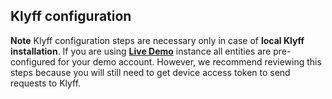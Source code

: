 ## Klyff configuration

**Note** Klyff configuration steps are necessary only in case of **local Klyff installation**.
If you are using [**Live Demo**](https://demo.thingsboard.io/) instance all entities are pre-configured for your demo account.
However, we recommend reviewing this steps because you will still need to get device access token to send requests to Klyff.